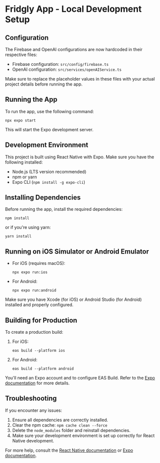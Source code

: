 # Fridgly App - Local Development Setup

## Configuration

The Firebase and OpenAI configurations are now hardcoded in their respective files:

- Firebase configuration: `src/config/firebase.ts`
- OpenAI configuration: `src/services/openAIService.ts`

Make sure to replace the placeholder values in these files with your actual project details before running the app.

## Running the App

To run the app, use the following command:

```
npx expo start
```

This will start the Expo development server.

## Development Environment

This project is built using React Native with Expo. Make sure you have the following installed:

- Node.js (LTS version recommended)
- npm or yarn
- Expo CLI (`npm install -g expo-cli`)

## Installing Dependencies

Before running the app, install the required dependencies:

```
npm install
```

or if you're using yarn:

```
yarn install
```

## Running on iOS Simulator or Android Emulator

- For iOS (requires macOS):
  ```
  npx expo run:ios
  ```

- For Android:
  ```
  npx expo run:android
  ```

Make sure you have Xcode (for iOS) or Android Studio (for Android) installed and properly configured.

## Building for Production

To create a production build:

1. For iOS:
   ```
   eas build --platform ios
   ```

2. For Android:
   ```
   eas build --platform android
   ```

You'll need an Expo account and to configure EAS Build. Refer to the [Expo documentation](https://docs.expo.dev/build/introduction/) for more details.

## Troubleshooting

If you encounter any issues:

1. Ensure all dependencies are correctly installed.
2. Clear the npm cache: `npm cache clean --force`
3. Delete the `node_modules` folder and reinstall dependencies.
4. Make sure your development environment is set up correctly for React Native development.

For more help, consult the [React Native documentation](https://reactnative.dev/docs/environment-setup) or [Expo documentation](https://docs.expo.dev/).